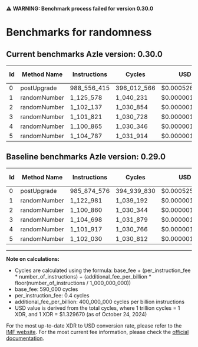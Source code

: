 ⚠️ **WARNING: Benchmark process failed for version 0.30.0**

# Benchmarks for randomness

## Current benchmarks Azle version: 0.30.0

| Id  | Method Name  | Instructions | Cycles      | USD           | USD/Million Calls | Change                              |
| --- | ------------ | ------------ | ----------- | ------------- | ----------------- | ----------------------------------- |
| 0   | postUpgrade  | 988_556_415  | 396_012_566 | $0.0005265660 | $526.56           | <font color="red">+2_681_839</font> |
| 1   | randomNumber | 1_125_578    | 1_040_231   | $0.0000013832 | $1.38             | <font color="red">+2_597</font>     |
| 2   | randomNumber | 1_102_137    | 1_030_854   | $0.0000013707 | $1.37             | <font color="red">+1_277</font>     |
| 3   | randomNumber | 1_101_821    | 1_030_728   | $0.0000013705 | $1.37             | <font color="green">-2_877</font>   |
| 4   | randomNumber | 1_100_865    | 1_030_346   | $0.0000013700 | $1.37             | <font color="green">-1_052</font>   |
| 5   | randomNumber | 1_104_787    | 1_031_914   | $0.0000013721 | $1.37             | <font color="red">+2_757</font>     |

## Baseline benchmarks Azle version: 0.29.0

| Id  | Method Name  | Instructions | Cycles      | USD           | USD/Million Calls |
| --- | ------------ | ------------ | ----------- | ------------- | ----------------- |
| 0   | postUpgrade  | 985_874_576  | 394_939_830 | $0.0005251396 | $525.13           |
| 1   | randomNumber | 1_122_981    | 1_039_192   | $0.0000013818 | $1.38             |
| 2   | randomNumber | 1_100_860    | 1_030_344   | $0.0000013700 | $1.37             |
| 3   | randomNumber | 1_104_698    | 1_031_879   | $0.0000013721 | $1.37             |
| 4   | randomNumber | 1_101_917    | 1_030_766   | $0.0000013706 | $1.37             |
| 5   | randomNumber | 1_102_030    | 1_030_812   | $0.0000013706 | $1.37             |

---

**Note on calculations:**

- Cycles are calculated using the formula: base_fee + (per_instruction_fee \* number_of_instructions) + (additional_fee_per_billion \* floor(number_of_instructions / 1_000_000_000))
- base_fee: 590_000 cycles
- per_instruction_fee: 0.4 cycles
- additional_fee_per_billion: 400_000_000 cycles per billion instructions
- USD value is derived from the total cycles, where 1 trillion cycles = 1 XDR, and 1 XDR = $1.329670 (as of October 24, 2024)

For the most up-to-date XDR to USD conversion rate, please refer to the [IMF website](https://www.imf.org/external/np/fin/data/rms_sdrv.aspx).
For the most current fee information, please check the [official documentation](https://internetcomputer.org/docs/current/developer-docs/gas-cost#execution).
